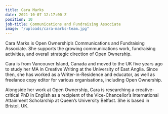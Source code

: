 ```yaml
---
title: Cara Marks
date: 2021-10-07 12:17:00 Z
position: 10
job-title: Communications and Fundraising Associate
image: "/uploads/cara-marks-team.jpg"
---
```


Cara Marks is Open Ownership’s Communications and Fundraising Associate. She supports the growing communications work, fundraising activities, and overall strategic direction of Open Ownership. 

Cara is from Vancouver Island, Canada and moved to the UK five years ago to study her MA in Creative Writing at the University of East Anglia. Since then, she has worked as a Writer-in-Residence and educator, as well as freelance copy editor for various organisations, including Open Ownership.

Alongside her work at Open Ownership, Cara is researching a creative-critical PhD in English as a recipient of the Vice-Chancellor’s International Attainment Scholarship at Queen’s University Belfast. She is based in Bristol, UK.